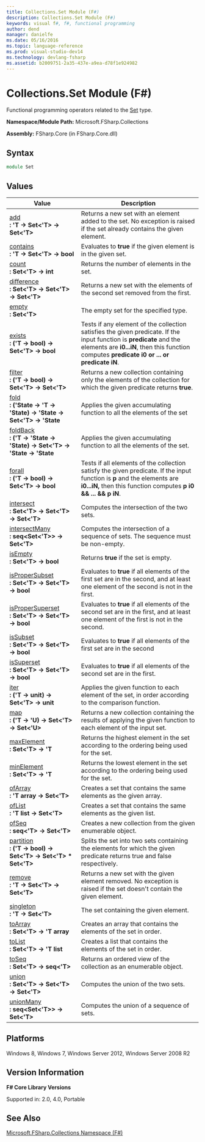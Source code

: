 ```yaml
---
title: Collections.Set Module (F#)
description: Collections.Set Module (F#)
keywords: visual f#, f#, functional programming
author: dend
manager: danielfe
ms.date: 05/16/2016
ms.topic: language-reference
ms.prod: visual-studio-dev14
ms.technology: devlang-fsharp
ms.assetid: b2009751-2a35-437e-a9ea-d78f1e924982 
---
```


# Collections.Set Module (F#)

Functional programming operators related to the [Set](https://msdn.microsoft.com/library/50cebdce-0cd7-4c5c-8ebc-f3a9e90b38d8) type.

**Namespace/Module Path:** Microsoft.FSharp.Collections

**Assembly:** FSharp.Core (in FSharp.Core.dll)


## Syntax

```fsharp
module Set
```

## Values


|Value|Description|
|-----|-----------|
|[add](https://msdn.microsoft.com/library/d06ab305-1183-487c-8dc0-9076ed0b4c28)<br />**: 'T -&gt; Set&lt;'T&gt; -&gt; Set&lt;'T&gt;**|Returns a new set with an element added to the set. No exception is raised if the set already contains the given element.|
|[contains](https://msdn.microsoft.com/library/7d616d1e-bca9-463e-b11e-88b5dc8b930b)<br />**: 'T -&gt; Set&lt;'T&gt; -&gt; bool**|Evaluates to **true** if the given element is in the given set.|
|[count](https://msdn.microsoft.com/library/54acc46d-af76-474e-9ff7-bd4bd6b7b4c4)<br />**: Set&lt;'T&gt; -&gt; int**|Returns the number of elements in the set.|
|[difference](https://msdn.microsoft.com/library/75bf5d03-8825-4b21-8526-4da87ea419e6)<br />**: Set&lt;'T&gt; -&gt; Set&lt;'T&gt; -&gt; Set&lt;'T&gt;**|Returns a new set with the elements of the second set removed from the first.|
|[empty](https://msdn.microsoft.com/library/2b3b133b-a220-4161-8a7b-dff7b764688a)<br />**: Set&lt;'T&gt;**|The empty set for the specified type.|
|[exists](https://msdn.microsoft.com/library/55bf43f8-e5f2-4e3d-900a-e4d7ca983541)<br />**: ('T -&gt; bool) -&gt; Set&lt;'T&gt; -&gt; bool**|Tests if any element of the collection satisfies the given predicate. If the input function is **predicate** and the elements are **i0...iN**, then this function computes **predicate i0 or ... or predicate iN**.|
|[filter](https://msdn.microsoft.com/library/085960a3-1909-4ed1-985b-3f023dc4bd5f)<br />**: ('T -&gt; bool) -&gt; Set&lt;'T&gt; -&gt; Set&lt;'T&gt;**|Returns a new collection containing only the elements of the collection for which the given predicate returns **true**.|
|[fold](https://msdn.microsoft.com/library/81b0358f-3719-4e0b-b5f1-995946a68523)<br />**: ('State -&gt; 'T -&gt; 'State) -&gt; 'State -&gt; Set&lt;'T&gt; -&gt; 'State**|Applies the given accumulating function to all the elements of the set|
|[foldBack](https://msdn.microsoft.com/library/17933093-9571-4889-8a9f-532d60ac64dd)<br />**: ('T -&gt; 'State -&gt; 'State) -&gt; Set&lt;'T&gt; -&gt; 'State -&gt; 'State**|Applies the given accumulating function to all the elements of the set.|
|[forall](https://msdn.microsoft.com/library/9d985cca-ad37-4402-a039-7db47442f578)<br />**: ('T -&gt; bool) -&gt; Set&lt;'T&gt; -&gt; bool**|Tests if all elements of the collection satisfy the given predicate. If the input function is **p** and the elements are **i0...iN,** then this function computes **p i0 &amp;&amp; ... &amp;&amp; p iN**.|
|[intersect](https://msdn.microsoft.com/library/540f4b96-34d6-47f0-8881-e3a434abade1)<br />**: Set&lt;'T&gt; -&gt; Set&lt;'T&gt; -&gt; Set&lt;'T&gt;**|Computes the intersection of the two sets.|
|[intersectMany](https://msdn.microsoft.com/library/2a0a9352-205f-4ea2-9b4c-c58f73a8e784)<br />**: seq&lt;Set&lt;'T&gt;&gt; -&gt; Set&lt;'T&gt;**|Computes the intersection of a sequence of sets. The sequence must be non-empty.|
|[isEmpty](https://msdn.microsoft.com/library/64ddfbfd-3313-4495-9067-b614dd530aa7)<br />**: Set&lt;'T&gt; -&gt; bool**|Returns **true** if the set is empty.|
|[isProperSubset](https://msdn.microsoft.com/library/5f3d1d4a-8ba5-488f-89b1-e312fd3fd29b)<br />**: Set&lt;'T&gt; -&gt; Set&lt;'T&gt; -&gt; bool**|Evaluates to **true** if all elements of the first set are in the second, and at least one element of the second is not in the first.|
|[isProperSuperset](https://msdn.microsoft.com/library/64bb2c29-59db-4d2c-9a54-7a0440b4e37f)<br />**: Set&lt;'T&gt; -&gt; Set&lt;'T&gt; -&gt; bool**|Evaluates to **true** if all elements of the second set are in the first, and at least one element of the first is not in the second.|
|[isSubset](https://msdn.microsoft.com/library/8c2ffe09-d863-4de4-a350-795c44822bc8)<br />**: Set&lt;'T&gt; -&gt; Set&lt;'T&gt; -&gt; bool**|Evaluates to **true** if all elements of the first set are in the second|
|[isSuperset](https://msdn.microsoft.com/library/f09b4a5f-e03b-435e-82a3-927e576635f3)<br />**: Set&lt;'T&gt; -&gt; Set&lt;'T&gt; -&gt; bool**|Evaluates to **true** if all elements of the second set are in the first.|
|[iter](https://msdn.microsoft.com/library/3f10b1f1-c1c9-4a86-af37-41e9c8dd8f54)<br />**: ('T -&gt; unit) -&gt; Set&lt;'T&gt; -&gt; unit**|Applies the given function to each element of the set, in order according to the comparison function.|
|[map](https://msdn.microsoft.com/library/a71c114e-5143-49a0-9fc7-adf83612742a)<br />**: ('T -&gt; 'U) -&gt; Set&lt;'T&gt; -&gt; Set&lt;'U&gt;**|Returns a new collection containing the results of applying the given function to each element of the input set.|
|[maxElement](https://msdn.microsoft.com/library/95ff87fd-243e-41a4-b1f8-9d6d3a9c0ad6)<br />**: Set&lt;'T&gt; -&gt; 'T**|Returns the highest element in the set according to the ordering being used for the set.|
|[minElement](https://msdn.microsoft.com/library/2733d7c6-e170-40e3-8c68-a65864e17da4)<br />**: Set&lt;'T&gt; -&gt; 'T**|Returns the lowest element in the set according to the ordering being used for the set.|
|[ofArray](https://msdn.microsoft.com/library/10434aec-34c8-4101-9ec9-751533f8e3de)<br />**: 'T array -&gt; Set&lt;'T&gt;**|Creates a set that contains the same elements as the given array.|
|[ofList](https://msdn.microsoft.com/library/bc089500-969e-402f-9162-d0a23fdd5b58)<br />**: 'T list -&gt; Set&lt;'T&gt;**|Creates a set that contains the same elements as the given list.|
|[ofSeq](https://msdn.microsoft.com/library/5e8b5b4e-2d88-49bf-b74a-cf3ef553a888)<br />**: seq&lt;'T&gt; -&gt; Set&lt;'T&gt;**|Creates a new collection from the given enumerable object.|
|[partition](https://msdn.microsoft.com/library/e5406822-361f-441b-ab6f-f22326b66320)<br />**: ('T -&gt; bool) -&gt; Set&lt;'T&gt; -&gt; Set&lt;'T&gt; &#42; Set&lt;'T&gt;**|Splits the set into two sets containing the elements for which the given predicate returns true and false respectively.|
|[remove](https://msdn.microsoft.com/library/812a6d19-c1f0-4c57-9cbe-15d141d64ddb)<br />**: 'T -&gt; Set&lt;'T&gt; -&gt; Set&lt;'T&gt;**|Returns a new set with the given element removed. No exception is raised if the set doesn't contain the given element.|
|[singleton](https://msdn.microsoft.com/library/10355cec-dab2-40d0-b044-ed928dbd646f)<br />**: 'T -&gt; Set&lt;'T&gt;**|The set containing the given element.|
|[toArray](https://msdn.microsoft.com/library/88500f7a-3568-4ee2-8ad1-49ad08e94e90)<br />**: Set&lt;'T&gt; -&gt; 'T array**|Creates an array that contains the elements of the set in order.|
|[toList](https://msdn.microsoft.com/library/32881ed4-7818-4ff3-afb1-f6f62489986c)<br />**: Set&lt;'T&gt; -&gt; 'T list**|Creates a list that contains the elements of the set in order.|
|[toSeq](https://msdn.microsoft.com/library/42338202-65da-4fc7-ad3f-101619e08f99)<br />**: Set&lt;'T&gt; -&gt; seq&lt;'T&gt;**|Returns an ordered view of the collection as an enumerable object.|
|[union](https://msdn.microsoft.com/library/9fd1499c-e4da-4ee2-8f21-67ae8e10a42d)<br />**: Set&lt;'T&gt; -&gt; Set&lt;'T&gt; -&gt; Set&lt;'T&gt;**|Computes the union of the two sets.|
|[unionMany](https://msdn.microsoft.com/library/0b4b238d-9393-4f23-8bed-7986a0177820)<br />**: seq&lt;Set&lt;'T&gt;&gt; -&gt; Set&lt;'T&gt;**|Computes the union of a sequence of sets.|

## Platforms
Windows 8, Windows 7, Windows Server 2012, Windows Server 2008 R2


## Version Information
**F# Core Library Versions**

Supported in: 2.0, 4.0, Portable

## See Also
[Microsoft.FSharp.Collections Namespace &#40;F&#35;&#41;](Microsoft.FSharp.Collections-Namespace-%5BFSharp%5D.md)